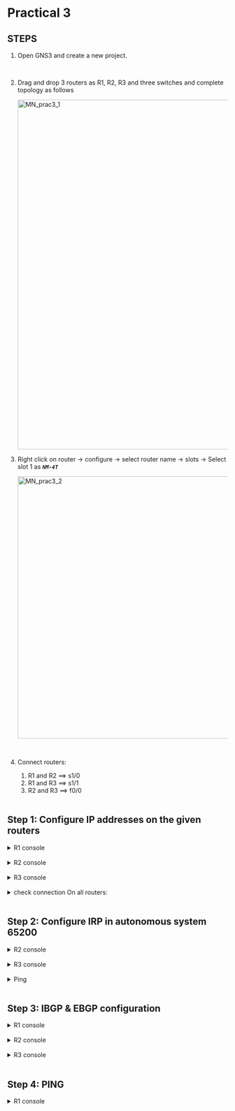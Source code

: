# Practical 3

## STEPS

1. Open GNS3 and create a new project.

<br>

2. Drag and drop 3 routers as R1, R2, R3 and three switches and complete topology as follows

    <img src="https://github.com/NinadKarlekar/TestRepoNK/assets/88243315/164cf156-746d-4a51-900d-ff22b7cf0d83" alt="MN_prac3_1" width="800">

3. Right click on router -> configure -> select router name -> slots -> Select slot 1 as ***`NM-4T`***

    <img src="https://github.com/NinadKarlekar/TestRepoNK/assets/88243315/e48b6919-22a9-4810-8e44-f0846a033893" alt="MN_prac3_2" width="600">


<br>

4. Connect routers: 

    1. R1 and R2 ==> s1/0
    2. R1 and R3 ==> s1/1
    3. R2 and R3 ==> f0/0

    <br>

## Step 1: Configure IP addresses on the given routers


<details>
<summary>R1 console</summary>
<br>

```console
conf t
int f0/1
ip add 192.168.1.1 255.255.255.0
no sh

int s1/0
ip add 172.16.1.1 255.255.255.0
no sh

int s1/1
ip add 172.16.5.1 255.255.255.0
no sh

```

<img src="https://github.com/NinadKarlekar/TestRepoNK/assets/88243315/3675d35e-bdbe-400f-9c99-f8730ffaa7a6" alt="MN_prac3_3" width="550">

</details>

<br>

<details>
<summary>R2 console</summary>
<br>

```console
conf t
int f0/0
ip add 10.10.10.2 255.255.255.0
no sh

int f0/1
ip add 192.168.2.2 255.255.255.0
no sh

int s1/0
ip add 172.16.1.2 255.255.255.0
no sh

```

<img src="https://github.com/NinadKarlekar/TestRepoNK/assets/88243315/d2e737ef-9425-4c5d-b2a4-b9578f9e32f3" alt="MN_prac3_4" width="550">


</details>

<br>

<details>
<summary>R3 console</summary>
<br>

```console
conf t
int f0/0
ip add 10.10.10.3 255.255.255.0
no sh
int f0/1
ip add 192.168.3.3 255.255.255.0
no sh

int s1/1
ip add 172.16.5.3 255.255.255.0
no sh

```

<img src="https://github.com/NinadKarlekar/TestRepoNK/assets/88243315/8063cc93-f768-4d7d-b93f-44665ee7e1c9" alt="MN_prac3_5" width="550">


</details>

<br>

<details>
<summary>check connection On all routers:</summary>
<br>

```console
do sh ip int br | include up

```

<img src="https://github.com/NinadKarlekar/TestRepoNK/assets/88243315/2de03085-3d40-463f-b2b1-424cc81f3145" alt="MN_prac3_6" width="550">
<img src="https://github.com/NinadKarlekar/TestRepoNK/assets/88243315/761a2cf5-3a17-46f7-8148-a62b19ad2c9a" alt="MN_prac3_7" width="550">
<img src="https://github.com/NinadKarlekar/TestRepoNK/assets/88243315/12e9892c-41bd-4a00-92f0-1c2c36c3ce4a" alt="MN_prac3_8" width="550">


</details>

<br>

## Step 2: Configure IRP in autonomous system 65200


<details>
<summary>R2 console</summary>
<br>

```console
router ospf 1
network 10.10.10.0 0.0.0.255 area 0
network 192.168.2.0 0.0.0.255 area 1

```

<img src="https://github.com/NinadKarlekar/TestRepoNK/assets/88243315/81031ea9-0907-42cb-bf58-e5b8851049ee" alt="MN_prac3_9" width="550">

</details>

<br>

<details>
<summary>R3 console</summary>
<br>

```console
router ospf 1
network 10.10.10.0 0.0.0.255 area 0
network 192.168.3.0 0.0.0.255 area 2

```

<img src="https://github.com/NinadKarlekar/TestRepoNK/assets/88243315/ac03798d-1856-40fb-bab0-d0ba696449b0" alt="MN_prac3_10" width="550">

</details>

<br>

<details>
<summary>Ping</summary>
<br>

```console
do ping 192.168.2.2
```

<img src="https://github.com/NinadKarlekar/TestRepoNK/assets/88243315/e9076091-577f-473c-a40f-332edbbcfc42" alt="MN_prac3_11" width="550">

</details>

<br>

## Step 3: IBGP & EBGP configuration


<details>
<summary>R1 console</summary>
<br>

```console
router bgp 65100
network 192.168.1.0
network 172.16.1.0 mask 255.255.255.0
network 172.16.5.0 mask 255.255.255.0
neighbor 172.16.1.2 remote-as 65200
neighbor 172.16.5.3 remote-as 65200
do sh ip route


```

<img src="https://github.com/NinadKarlekar/TestRepoNK/assets/88243315/081f0c61-a9fb-4135-a10e-0b331426984d" alt="MN_prac3_12" width="550">

</details>

<br>

<details>
<summary>R2 console</summary>
<br>

```console
router bgp 65200
redistribute ospf 1
network 172.16.1.0 mask 255.255.255.0
neighbor 172.16.1.1 remote-as 65100
neighbor 10.10.10.3 remote-as 65200
```

<img src="https://github.com/NinadKarlekar/TestRepoNK/assets/88243315/3c856161-2b23-4b52-b4ef-e4f072e88abb" alt="MN_prac3_13" width="550">

</details>

<br>

<details>
<summary>R3 console</summary>
<br>

```console
router bgp 65200
redistribute ospf 1
network 172.16.5.0 mask 255.255.255.0
neighbor 172.16.5.1 remote-as 65100
neighbor 10.10.10.2 remote-as 65200
do sh ip route

```

<img src="https://github.com/NinadKarlekar/TestRepoNK/assets/88243315/1f940445-0a5d-4ad2-9a77-9994da3ad8b7" alt="MN_prac3_14" width="550">

</details>

<br>

## Step 4: PING

<details>
<summary>R1 console</summary>
<br>

```console
do ping 192.168.3.3

do ping 192.168.2.2
```

<img src="https://github.com/NinadKarlekar/TestRepoNK/assets/88243315/24db677f-0b50-49ba-bbec-f9d3e3463277" alt="MN_prac3_15" width="550">

</details>